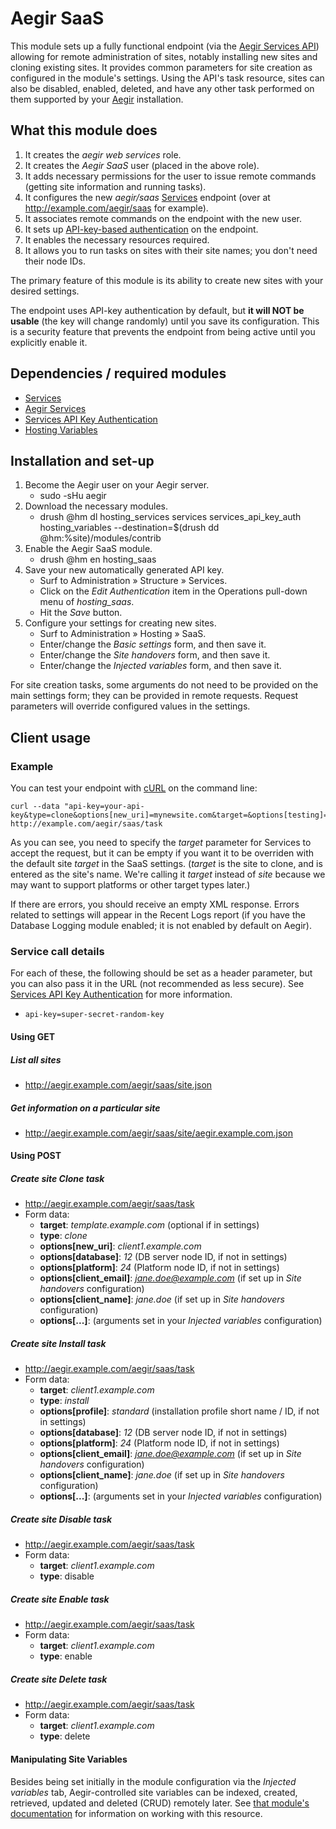 Aegir SaaS
==========

This module sets up a fully functional endpoint (via the [Aegir Services API](https://www.drupal.org/project/hosting_services)) allowing for remote administration of sites, notably installing new sites and cloning existing sites.  It provides common parameters for site creation as configured in the module's settings.  Using the API's task resource, sites can also be disabled, enabled, deleted, and have any other task performed on them supported by your [Aegir](https://www.drupal.org/project/hostmaster) installation.

## What this module does

1. It creates the *aegir web services* role.
2. It creates the *Aegir SaaS* user (placed in the above role).
3. It adds necessary permissions for the user to issue remote commands (getting site information and running tasks).
4. It configures the new *aegir/saas* [Services](https://www.drupal.org/project/services) endpoint (over at http://example.com/aegir/saas for example).
5. It associates remote commands on the endpoint with the new user.
6. It sets up [API-key-based authentication](https://www.drupal.org/project/services_api_key_auth) on the endpoint.
7. It enables the necessary resources required.
8. It allows you to run tasks on sites with their site names; you don't need their node IDs.

The primary feature of this module is its ability to create new sites with your desired settings.

The endpoint uses API-key authentication by default, but **it will NOT be usable** (the key will change randomly) until you save its configuration.  This is a security feature that prevents the endpoint from being active until you explicitly enable it.

## Dependencies / required modules

* [Services](https://www.drupal.org/project/services)
* [Aegir Services](https://www.drupal.org/project/hosting_services)
* [Services API Key Authentication](https://www.drupal.org/project/services_api_key_auth)
* [Hosting Variables](https://www.drupal.org/project/hosting_variables)

## Installation and set-up

1. Become the Aegir user on your Aegir server.
    * sudo -sHu aegir
2. Download the necessary modules.
    * drush @hm dl hosting_services services services_api_key_auth hosting_variables --destination=$(drush dd @hm:%site)/modules/contrib
3. Enable the Aegir SaaS module.
    * drush @hm en hosting_saas
4. Save your new automatically generated API key.
    * Surf to Administration » Structure » Services.
    * Click on the *Edit Authentication* item in the Operations pull-down menu of *hosting_saas*.
    * Hit the *Save* button.
5. Configure your settings for creating new sites.
    * Surf to Administration » Hosting » SaaS.
    * Enter/change the *Basic settings* form, and then save it.
    * Enter/change the *Site handovers* form, and then save it.
    * Enter/change the *Injected variables* form, and then save it.

For site creation tasks, some arguments do not need to be provided on the main settings form; they can be provided in remote requests.  Request parameters will override configured values in the settings.

## Client usage

### Example

You can test your endpoint with [cURL](https://en.wikipedia.org/wiki/CURL) on the command line:

    curl --data "api-key=your-api-key&type=clone&options[new_uri]=mynewsite.com&target=&options[testing]=test" http://example.com/aegir/saas/task

As you can see, you need to specify the *target* parameter for Services to accept the request, but it can be empty if you want it to be overriden with the default site *target* in the SaaS settings. (*target* is the site to clone, and is entered as the site's name. We're calling it *target* instead of *site* because we may want to support platforms or other target types later.)

If there are errors, you should receive an empty XML response. Errors related to settings will appear in the Recent Logs report (if you have the Database Logging module enabled; it is not enabled by default on Aegir).

### Service call details

For each of these, the following should be set as a header parameter, but you can also pass it in the URL (not recommended as less secure).  See [Services API Key Authentication](https://www.drupal.org/project/services_api_key_auth) for more information.


* `api-key=super-secret-random-key`

#### Using GET

##### List all sites

* http://aegir.example.com/aegir/saas/site.json

##### Get information on a particular site

* http://aegir.example.com/aegir/saas/site/aegir.example.com.json

#### Using POST

##### Create site Clone task

* http://aegir.example.com/aegir/saas/task
* Form data:
    * **target**: *template.example.com* (optional if in settings)
    * **type**: *clone*
    * **options[new_uri]**: *client1.example.com*
    * **options[database]**: *12* (DB server node ID, if not in settings)
    * **options[platform]**: *24* (Platform node ID, if not in settings)
    * **options[client_email]**: *jane.doe@example.com* (if set up in *Site handovers* configuration)
    * **options[client_name]**: *jane.doe* (if set up in *Site handovers* configuration)
    * **options[...]**: (arguments set in your *Injected variables* configuration)

##### Create site Install task

* http://aegir.example.com/aegir/saas/task
* Form data:
    * **target**: *client1.example.com*
    * **type**: *install*
    * **options[profile]**: *standard* (installation profile short name / ID, if not in settings)
    * **options[database]**: *12* (DB server node ID, if not in settings)
    * **options[platform]**: *24* (Platform node ID, if not in settings)
    * **options[client_email]**: *jane.doe@example.com* (if set up in *Site handovers* configuration)
    * **options[client_name]**: *jane.doe* (if set up in *Site handovers* configuration)
    * **options[...]**: (arguments set in your *Injected variables* configuration)

##### Create site Disable task

* http://aegir.example.com/aegir/saas/task
* Form data:
    * **target**: *client1.example.com*
    * **type**: disable

##### Create site Enable task

* http://aegir.example.com/aegir/saas/task
* Form data:
    * **target**: *client1.example.com*
    * **type**: enable

##### Create site Delete task

* http://aegir.example.com/aegir/saas/task
* Form data:
    * **target**: *client1.example.com*
    * **type**: delete

#### Manipulating Site Variables

Besides being set initially in the module configuration via the *Injected variables* tab, Aegir-controlled site variables can be indexed, created, retrieved, updated and deleted (CRUD) remotely later.  See [that module's documentation](http://cgit.drupalcode.org/hosting_variables/tree/README.md) for information on working with this resource.

